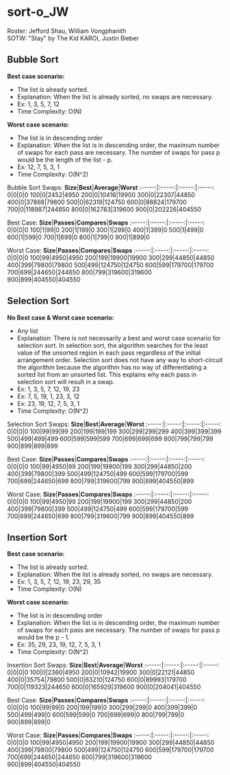 # sort-o_JW
Roster: Jefford Shau, William Vongphanith  
SOTW: "Stay" by The Kid KAROI, Justin Bieber

## Bubble Sort
**Best case scenario:**
- The list is already sorted.
- Explanation: When the list is already sorted, no swaps are necessary.
- Ex: 1, 3, 5, 7, 12
- Time Complexity: O(N)


**Worst case scenario:**
- The list is in descending order
- Explanation: When the list is in descending order, the maximum number of swaps for each pass are necessary. The number of swaps for pass p would be the length of the list - p.
- Ex: 12, 7, 5, 3, 1
- Time Complexity: O(N^2)

Bubble Sort Swaps:
**Size**|**Best**|**Average**|**Worst**
:-----:|:-----:|:-----:|:-----:
0|0|0|0
100|0|2452|4950
200|0|10416|19900
300|0|22307|44850
400|0|37868|79800
500|0|62319|124750
600|0|88824|179700
700|0|118987|244650
800|0|162783|319600
900|0|202226|404550


Best Case:
**Size**|**Passes**|**Compares**|**Swaps**
:-----:|:-----:|:-----:|:-----:
0|0|0|0
100|1|99|0
200|1|199|0
300|1|299|0
400|1|399|0
500|1|499|0
600|1|599|0
700|1|699|0
800|1|799|0
900|1|899|0


Worst Case:
**Size**|**Passes**|**Compares**|**Swaps**
:-----:|:-----:|:-----:|:-----:
0|0|0|0
100|99|4950|4950
200|199|19900|19900
300|299|44850|44850
400|399|79800|79800
500|499|124750|124750
600|599|179700|179700
700|699|244650|244650
800|799|319600|319600
900|899|404550|404550

## Selection Sort
**No Best case & Worst case scenario:**
- Any list
- Explanation: There is not necessarily a best and worst case scenario for selection sort. In selection sort, the algorithm searches for the least value of the unsorted region in each pass regardless of the initial arrangement order. Selection sort does not have any way to short-circuit the algorithm because the algorithm has no way of differentiating a sorted list from an unsorted list. This explains why each pass in selection sort will result in a swap.
- Ex: 1, 3, 5, 7, 12, 19, 23
- Ex: 7, 5, 19, 1, 23, 3, 12
- Ex: 23, 19, 12, 7, 5, 3, 1
- Time Complexity: O(N^2)


Selection Sort Swaps:
**Size**|**Best**|**Average**|**Worst**
:-----:|:-----:|:-----:|:-----:
0|0|0|0
100|99|99|99
200|199|199|199
300|299|299|299
400|399|399|399
500|499|499|499
600|599|599|599
700|699|699|699
800|799|799|799
900|899|899|899


Best Case:
**Size**|**Passes**|**Compares**|**Swaps**
:-----:|:-----:|:-----:|:-----:
0|0|0|0
100|99|4950|99
200|199|19900|199
300|299|44850|200
400|399|79800|399
500|499|124750|499
600|599|179700|599
700|699|244650|699
800|799|319600|799
900|899|404550|899


Worst Case:
**Size**|**Passes**|**Compares**|**Swaps**
:-----:|:-----:|:-----:|:-----:
0|0|0|0
100|99|4950|99
200|199|19900|199
300|299|44850|200
400|399|79800|399
500|499|124750|499
600|599|179700|599
700|699|244650|699
800|799|319600|799
900|899|404550|899

## Insertion Sort
**Best case scenario:**
- The list is already sorted.
- Explanation: When the list is already sorted, no swaps are necessary.
- Ex: 1, 3, 5, 7, 12, 19, 23, 29, 35
- Time Complexity: O(N)


**Worst case scenario:**
- The list is in descending order
- Explanation: When the list is in descending order, the maximum number of swaps for each pass are necessary. The number of swaps for pass p would be the p - 1.
- Ex: 35, 29, 23, 19, 12, 7, 5, 3, 1
- Time Complexity: O(N^2)

Insertion Sort Swaps:
**Size**|**Best**|**Average**|**Worst**
:-----:|:-----:|:-----:|:-----:
0|0|0|0
100|0|2360|4950
200|0|10942|19900
300|0|22121|44850
400|0|35754|79800
500|0|63210|124750
600|0|89993|179700
700|0|119323|244650
800|0|165929|319600
900|0|204041|404550


Best Case:
**Size**|**Passes**|**Compares**|**Swaps**
:-----:|:-----:|:-----:|:-----:
0|0|0|0
100|99|99|0
200|199|199|0
300|299|299|0
400|399|399|0
500|499|499|0
600|599|599|0
700|699|699|0
800|799|799|0
900|899|899|0


Worst Case:
**Size**|**Passes**|**Compares**|**Swaps**
:-----:|:-----:|:-----:|:-----:
0|0|0|0
100|99|4950|4950
200|199|19900|19900
300|299|44850|44850
400|399|79800|79800
500|499|124750|124750
600|599|179700|179700
700|699|244650|244650
800|799|319600|319600
900|899|404550|404550
